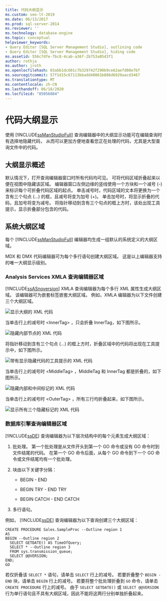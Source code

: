 ```yaml
---
title: 代码大纲显示
ms.custom: seo-lt-2019
ms.date: 06/13/2017
ms.prod: sql-server-2014
ms.reviewer: ''
ms.technology: database-engine
ms.topic: conceptual
helpviewer_keywords:
- Query Editor [SQL Server Management Studio], outlining code
- Query Editor [SQL Server Management Studio], hiding code
ms.assetid: 556c7dfe-7bc8-4cab-a36f-2b753a05d3f1
author: rothja
ms.author: jroth
ms.openlocfilehash: 03abb1dc601c7b329742f290b9ce62aefd08e7bf
ms.sourcegitcommit: 57f1d15c67113bbadd40861b886d6929aacd3467
ms.translationtype: MT
ms.contentlocale: zh-CN
ms.lasthandoff: 06/18/2020
ms.locfileid: "85056884"
---
```

# <a name="code-outlining"></a>代码大纲显示
  使用 [!INCLUDE[ssManStudioFull](../../../includes/ssmanstudiofull-md.md)] 查询编辑器中的大纲显示功能可在编辑查询时有选择地隐藏代码， 从而可以更加方便地查看您正在处理的代码，尤其是大型查询文件中的代码。

## <a name="outlining-overview"></a>大纲显示概述
 默认情况下，打开查询编辑器窗口时所有代码均可见。 可将代码区域折叠起来以便在视图中隐藏该区域。 编辑器窗口左侧边缘的竖线使用一个方块和一个减号 (-) 来标识每个可折叠代码区域的起点。 单击减号时，代码区域的文本将更换为一个含有三个句点 (...) 的框，且减号将变为加号 (+)。 单击加号时，将显示折叠的代码，且加号将变为减号。 将指针移动到含有三个句点的框上方时，该处出现工具提示，显示折叠部分包含的代码。

## <a name="system-outline-regions"></a>系统大纲区域
 每个 [!INCLUDE[ssManStudioFull](../../../includes/ssmanstudiofull-md.md)] 编辑器均生成一组默认的系统定义的大纲区域。

 MDX 和 DMX 代码编辑器可为每个多行语句创建大纲区域。 这是以上编辑器支持的唯一大纲显示级别。

### <a name="analysis-services-xmla-query-editor-regions"></a>Analysis Services XMLA 查询编辑器区域
 [!INCLUDE[ssASnoversion](../../includes/ssasnoversion-md.md)] XMLA 查询编辑器为每个多行 XML 属性生成大纲区域。 该编辑器可为嵌套标签嵌套大纲区域。 例如，XMLA 编辑器为以下文件创建三个大纲区域。

 ![显示大纲的 XML 代码](../../database-engine/media/editoutlinexmlfull.gif "显示大纲的 XML 代码")

 当单击行上的减号时 \<InnerTag> ，只会折叠 InnerTag，如下图所示。

 ![隐藏内部节点的 XML 代码](../../database-engine/media/editoutlinexmlinnercol.gif "隐藏内部节点的 XML 代码")

 将指针移动到含有三个句点 (...) 的框上方时，折叠区域中的代码将出现在工具提示中，如下图所示。

 ![带有显示隐藏代码的工具提示的 XML 代码](../../database-engine/media/editoutlinexmlmouse.gif "带有显示隐藏代码的工具提示的 XML 代码")

 当单击行上的减号时 \<MiddleTag> ，MiddleTag 和 InnerTag 都是折叠的，如下图所示。

 ![隐藏内部和中间标记的 XML 代码](../../database-engine/media/editoutlinexmlmiddlecol.gif "隐藏内部和中间标记的 XML 代码")

 当单击行上的减号时 \<OuterTag> ，所有三行均折叠起来，如下图所示。

 ![显示所有三个隐藏标记的 XML 代码](../../database-engine/media/editoutlinexmloutercol.gif "显示所有三个隐藏标记的 XML 代码")

### <a name="database-engine-query-editor-regions"></a>数据库引擎查询编辑器区域
 [!INCLUDE[ssDE](../../../includes/ssde-md.md)] 查询编辑器为以下层次结构中的每个元素生成大纲区域：

1.  批处理。 第一个批处理是从文件开头到第一个 GO 命令或没有 GO 命令时到文件结尾的代码。 在第一个 GO 命令后面，从每个 GO 命令到下一个 GO 命令或文件结尾均有一个批处理。

2.  块由以下关键字分隔：

    -   BEGIN - END

    -   BEGIN TRY - END TRY

    -   BEGIN CATCH - END CATCH

3.  多行语句。

 例如， [!INCLUDE[ssDE](../../../includes/ssde-md.md)] 查询编辑器为以下查询创建三个大纲区域：

```
CREATE PROCEDURE Sales.SampleProc --Outline region 1
AS
BEGIN --Outline region 2 
  SELECT GETDATE() AS TimeOfQuery;
  SELECT * --Outline region 3
  FROM sys.transmission_queue;
  SELECT @@VERSION;
END;
GO
```

 若仅折叠该 `SELECT *` 语句，请单击 `SELECT` 行上的减号。 若要折叠整个 `BEGIN - END` 块，请单击 `BEGIN` 行上的减号。 若要将整个批处理折叠到 `GO` 命令，请单击 `CREATE PROCEDURE` 行上的减号。 由于 `SELECT GETDATE()` 或 `SELECT @@VERSION` 行为单行语句且不具有大纲区域，因此不能将这两行分别单独折叠起来。


